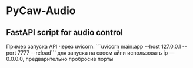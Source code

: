 <h1>PyCaw-Audio</h1>
<h2>FastAPI script for audio control</h2>
Пример запуска API через uvicorn:  
```uvicorn main:app --host 127.0.0.1 --port 7777 --reload```
для запуска на своем айпи использовать ip — 0.0.0.0, предварительно пробросив порты
